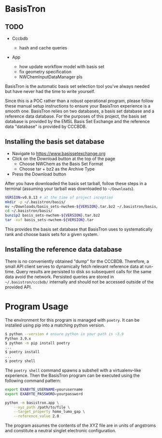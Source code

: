 BasisTron
=========

TODO
----

* Cccbdb
  - hash and cache queries

* App
  - how update workflow model with basis set
  - fix geometry specification
  - NWChemInputDataManager pls

BasisTron is the automatic basis set selection tool you've
always needed but have never had the time to write yourself.

Since this is a POC rather than a robust operational program,
please follow these manual setup instructions to ensure your
BasisTron experience is a smooth one. BasisTron relies on two
databases, a basis set database and a reference data
database. For the purposes of this project, the basis set
database is provided by the EMSL Basis Set Exchange and the
reference data "database" is provided by CCCBDB.

Installing the basis set database
---------------------------------

* Navigate to https://www.basissetexchange.org
* Click on the Download button at the top of the page
  - Choose NWChem as the Basis Set Format
  - Choose tar + bz2 as the Archive Type
* Press the Download button

After you have downloaded the basis set tarball, follow these
steps in a terminal (assuming your tarball was downloaded to
`~/Downloads`).

```bash
VERSION=v0.8.13 # at the time of project inception
mkdir -p ~/.basistron/basis/
mv ~/Downloads/basis_sets-nwchem-${VERSION}.tar.bz2 ~/.basistron/basis/
cd ~/.basistron/basis/
bunzip2 basis_sets-nwchem-${VERSION}.tar.bz2
tar -xvf basis_sets-nwchem-${VERSION}.tar
```

This provides the basis set database that BasisTron uses to
systematically rank and choose basis sets for a given system.


Installing the reference data database
--------------------------------------

There is no conveniently obtained "dump" for the CCCBDB. Therefore,
a small API client serves to dynamically fetch relevant reference
data at run-time. Query results are persisted to disk so subsequent
calls for the same data avoid the network. Persisted queries are
stored in `~/.basistron/cccbdb/` internally and should not be
accessed outside of the provided API.


Program Usage
=============

The environment for this program is managed with `poetry`. It can
be installed using pip into a matching python version.

```bash
$ python --version # ensure python in your path is ~3.9
Python 3.9.x
$ python -m pip install poetry
...
$ poetry install
...
$ poetry shell
```

The `poetry shell` command spawns a subshell with a virtualenv-like
experience. Then the BasisTron program can be executed using the
following command pattern:

```bash
export EXABYTE_USERNAME=yourusername
export EXABYTE_PASSWORD=yourpassword

python -m basistron.app \
    --xyz_path /path/to/file \
    --target_property homo_lumo_gap \
    --reference_value 2.0
```

The program assumes the contents of the XYZ file are in units of
angstroms and constitute a neutral singlet electronic configuration.

